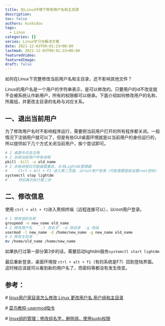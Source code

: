 ```yaml
---
title: 在Linux环境下修改用户名和主目录
description:
toc: false
authors: kushidou
tags: 
  - Linux
categories: []
series: Linux学习与解决方案
date: 2021-12-03T09:01:23+08:00
lastmod: 2021-12-03T09:01:23+08:00
featuredVideo:
featuredImage:
draft: false
---
```


如何在Linux下完整修改当前用户名和主目录，还不影响其他文件？

<!--more-->

Linux的用户名是一个用户的字符串表示，是可以修改的。只要用户的id不改变就不会被系统认作新用户，所有的权限都可以继承。下面介绍如何修改用户的名称、所属组，并更改主目录的名称与对应关系。

## 一、退出当前用户

为了修改用户名时不影响程序运行，需要把当前用户打开的所有程序都关闭。一般情况下注销用户就可以了，但是有些GUI桌面环境就是以当前用户的身份运行的，所以提供如下几个方式关闭当前用户，挨个尝试即可。

```bash
# 1 桌面中点击注销
# 2 杀掉当前用户所有进程
pkill -kill -u old_name
# 3 杀掉进程后可能桌面重启，关闭Lightdm管理器
#     Ctrl + Alt + F2 进入第二页面，以root用户登录（可能需要提前设置root密码）
systemctl stop lightdm
#     然后再次执行第二步
```

## 二、修改信息

使用 `ctrl + alt + f2`进入黑频终端（远程连接可以），以root用户登录。

```bash
# 1 修改组的名称
groupmod -n new_name old_name
# 2 修改用户名    -l 改名字  -d 改目录  -g 改组
usermod -l new_name -d /home/new_name -g new_name old_name
# 3 修改主目录
mv /home/old_name /home/new_name
```

如果执行过第一部分第3步的话，需要启动lightdm服务`systemctl start lightdm`

最后重新登录，桌面环境按 `ctrl + alt + f1`（有的系统是F7）回到登陆界面。这时候应该就可以看到新的用户名了，而密码等都没有发生改变。

## 参考：

\# [linux用户家目录怎么修改,Linux 更改用户名,用户组和主目录](https://blog.csdn.net/weixin_30016961/article/details/116543982)

\# [菜鸟教程-usermod指令](https://www.runoob.com/linux/linux-comm-usermod.html)

\# [linux组的管理：修改组名字，删除组，使用sudo权限](https://blog.csdn.net/weixin_40001125/article/details/88903115)